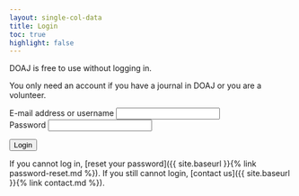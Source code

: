 ```yaml
---
layout: single-col-data
title: Login
toc: true
highlight: false
---
```


DOAJ is free to use without logging in.

You only need an account if you have a journal in DOAJ or you are a volunteer.

<form>
  <div class="form__question">
    <label for="email">E-mail address or username</label>
    <input id="email" type="email">
  </div>
  <div class="form__question">
    <label for="password">Password</label>
    <input id="password" type="password">
  </div>
  <p>
    <input type="submit" value="Login">
  </p>
</form>

If you cannot log in, [reset your password]({{ site.baseurl }}{% link password-reset.md %}). If you still cannot login, [contact us]({{ site.baseurl }}{% link contact.md %}).
